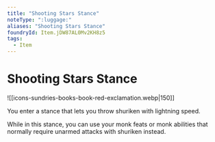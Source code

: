 ```yaml
---
title: "Shooting Stars Stance"
noteType: ":luggage:"
aliases: "Shooting Stars Stance"
foundryId: Item.jDW87AL0Mv2KH8z5
tags:
  - Item
---
```


# Shooting Stars Stance
![[icons-sundries-books-book-red-exclamation.webp|150]]

You enter a stance that lets you throw shuriken with lightning speed.

While in this stance, you can use your monk feats or monk abilities that normally require unarmed attacks with shuriken instead.
